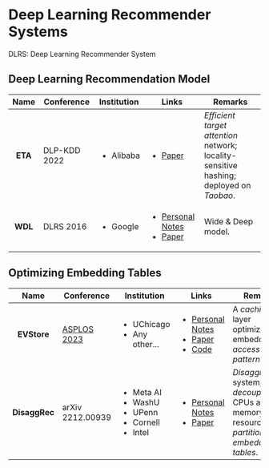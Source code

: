 # Deep Learning Recommender Systems

DLRS: Deep Learning Recommender System

## Deep Learning Recommendation Model

|   Name  | Conference   | Institution               | Links                                                                                                                                                                                                                    | Remarks                                                                                 |
| :-----: | ------------ | ------------------------- | ------------------------------------------------------------------------------------------------------------------------------------------------------------------------------------------------------------------------ | --------------------------------------------------------------------------------------- |
| **ETA** | DLP-KDD 2022 | <ul><li>Alibaba</li></ul> | <ul><li><a href="https://arxiv.org/abs/2209.12212">Paper</a></li></ul>                                                                                                                                                   | _Efficient target attention_ network; locality-sensitive hashing; deployed on _Taobao_. |
| **WDL** | DLRS 2016    | <ul><li>Google</li></ul>  | <ul><li><a href="../../reading-notes/miscellaneous/arxiv/2016/wide-and-deep-learning-for-recommender-systems.md">Personal Notes</a></li><li><a href="https://dl.acm.org/doi/10.1145/2988450.2988454">Paper</a></li></ul> | Wide & Deep model.                                                                      |

## Optimizing Embedding Tables

|      Name     | Conference                                                 | Institution                                                                         | Links                                                                                                                                                                                                                                                                                                                                                  | Remarks                                                                                     |
| :-----------: | ---------------------------------------------------------- | ----------------------------------------------------------------------------------- | ------------------------------------------------------------------------------------------------------------------------------------------------------------------------------------------------------------------------------------------------------------------------------------------------------------------------------------------------------ | ------------------------------------------------------------------------------------------- |
|  **EVStore**  | [ASPLOS 2023](../../reading-notes/conference/asplos-2023/) | <ul><li>UChicago</li><li>Any other...</li></ul>                                     | <ul><li><a href="../../reading-notes/conference/asplos-2023/evstore-storage-and-caching-capabilities-for-scaling-embedding-tables-in-deep-recommendation-system.md">Personal Notes</a></li><li><a href="https://dl.acm.org/doi/10.1145/3575693.3575718">Paper</a></li><li><a href="https://github.com/ucare-uchicago/ev-store-dlrm">Code</a></li></ul> | A _caching_ layer optimized for embedding _access patterns_.                                |
| **DisaggRec** | arXiv 2212.00939                                           | <ul><li>Meta AI</li><li>WashU</li><li>UPenn</li><li>Cornell</li><li>Intel</li></ul> | <ul><li><a href="../../reading-notes/miscellaneous/arxiv/2022/disaggrec-architecting-disaggregated-systems-for-large-scale-personalized-recommendation.md">Personal Notes</a></li><li><a href="https://arxiv.org/abs/2212.00939">Paper</a></li></ul>                                                                                                   | _Disaggregated_ system; _decouple_ CPUs and memory resources; _partition embedding tables_. |
